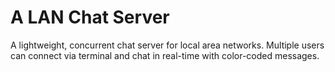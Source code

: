 # A LAN Chat Server 
A lightweight, concurrent chat server for local area networks. Multiple users
can connect via terminal and chat in real-time with color-coded messages.
